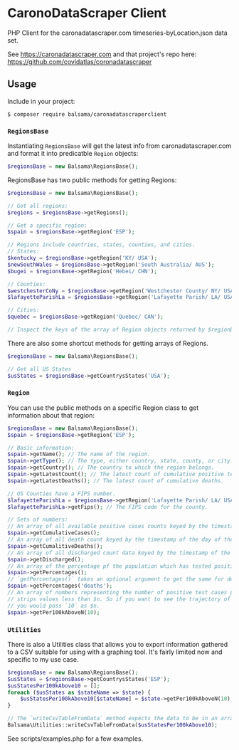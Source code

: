 # CaronoDataScraper Client
PHP Client for the caronadatascraper.com timeseries-byLocation.json data set.

See https://caronadatascraper.com and that project's repo here: https://github.com/covidatlas/coronadatascraper

## Usage
Include in your project:
```
$ composer require balsama/caronadatascraperclient
```

### `RegionsBase`
Instantiating `RegionsBase` will get the latest info from caronadatascraper.com and format it into predicatble `Region`
objects:

```php
$regionsBase = new Balsama\RegionsBase();
```

RegionsBase has two public methods for getting Regions:
```php
$regionsBase = new Balsama\RegionsBase();

// Get all regions:
$regions = $regionsBase->getRegions();

// Get a specific region:
$spain = $regionsBase->getRegion('ESP');

// Regions include countries, states, counties, and cities.
// States:
$kentucky = $regionsBase->getRegion('KY/ USA');
$newSouthWales = $regionsBase->getRegion('South Australia/ AUS');
$bugei = $regionsBase->getRegion('Hebei/ CHN');

// Counties:
$westchesterCoNy = $regionsBase->getRegion('Westchester County/ NY/ USA');
$lafayetteParishLa = $regionsBase->getRegion('Lafayette Parish/ LA/ USA');

// Cities:
$quebec = $regionsBase->getRegion('Quebec/ CAN');

// Inspect the keys of the array of Region objects returned by $regionBase->getResgions for a complete list of regions.
```

There are also some shortcut methods for getting arrays of Regions.
```php
$regionsBase = new Balsama\RegionsBase();

// Get all US States
$usStates = $regionsBase->getCountrysStates('USA');
```

### `Region`
You can use the public methods on a specific Region class to get information about that region:
```php
$regionsBase = new Balsama\RegionsBase();
$spain = $regionsBase->getRegion('ESP');

// Basic information:
$spain->getName(); // The name of the region.
$spain->getType(); // The type, either country, state, county, or city.
$spain->getCountry(); // The country to which the region belongs.
$spain->getLatestCount(); // The latest count of cumulative positive test results.
$spain->getLatestDeaths(); // The latest count of cumulative deaths.

// US Counties have a FIPS number.
$lafayetteParishLa = $regionsBase->getRegion('Lafayette Parish/ LA/ USA');
$lafayetteParishLa->getFips(); // The FIPS code for the county.

// Sets of numbers:
// An array of all available positive cases counts keyed by the timestamp of the day of the count.
$spain->getCumulativeCases();
// An array of all death count keyed by the timestamp of the day of the count.
$spain->getCumalitiveDeaths();
// An array of all discharged count data keyed by the timestamp of the day of the count.
$spain->getDischarged();
// An array of the percentage pf the population which has tested positive keyed by the day of the count.
$spain->getPercentages();
// `getPercentages()` takes an optional argument to get the same for deaths instead of cases.
$spain->getPercentages('deaths');
// An array of numbers representing the number of positive test cases per 100,000 people in the region. The $n argument
// strips values less than $n. So if you want to see the trajectory of a region once it has reached 10 in 100,000 cases
// you would pass `10` as $n. 
$spain->getPer100kAboveN(10);
``` 

### `Utilities`
There is also a Utilities class that allows you to export information gathered to a CSV suitable for using with a
graphing tool. It's fairly limited now and specific to my use case.
```php
$regionsBase = new Balsama\RegionsBase();
$usStates = $regionsBase->getCountrysStates('ESP');
$usStatesPer100kAbove10 = [];
foreach ($usStates as $stateName => $state) {
    $usStatesPer100kAbove10[$stateName] = $state->getPer100kAboveN(10);
}

// The `writeCsvTableFromData` method expects the data to be in an array keyed by the region.
Balsama\Utilities::writeCsvTableFromData($usStatesPer100kAbove10);
``` 

See scripts/examples.php for a few examples.
